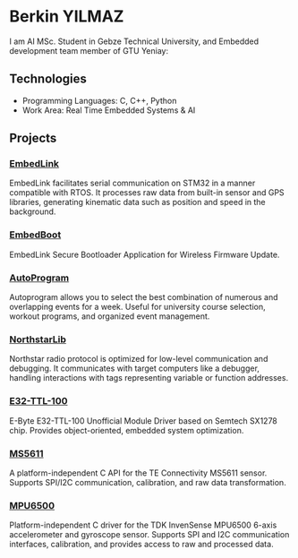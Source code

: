 # Berkin YILMAZ

I am AI MSc. Student in Gebze Technical University, and Embedded development team member of GTU Yeniay:

## Technologies

- Programming Languages: C, C++, Python
- Work Area: Real Time Embedded Systems & AI

## Projects

### [EmbedLink](https://github.com/Berkin99/EmbedLink)
EmbedLink facilitates serial communication on STM32 in a manner compatible with RTOS. It processes raw data from built-in sensor and GPS libraries, generating kinematic data such as position and speed in the background.

### [EmbedBoot](https://github.com/Berkin99/EmbedBoot)
EmbedLink Secure Bootloader Application for Wireless Firmware Update.

### [AutoProgram](https://github.com/Berkin99/AutoProgram)
Autoprogram allows you to select the best combination of numerous and overlapping events for a week. Useful for university course selection, workout programs, and organized event management.

### [NorthstarLib](https://github.com/Berkin99/NorthstarLib)
Northstar radio protocol is optimized for low-level communication and debugging. It communicates with target computers like a debugger, handling interactions with tags representing variable or function addresses.

### [E32-TTL-100](https://github.com/Berkin99/E32-TTL-100)
E-Byte E32-TTL-100 Unofficial Module Driver based on Semtech SX1278 chip. Provides object-oriented, embedded system optimization.

### [MS5611](https://github.com/Berkin99/MS5611)
A platform-independent C API for the TE Connectivity MS5611 sensor. Supports SPI/I2C communication, calibration, and raw data transformation.

### [MPU6500](https://github.com/Berkin99/MPU6500)
Platform-independent C driver for the TDK InvenSense MPU6500 6-axis accelerometer and gyroscope sensor. Supports SPI and I2C communication interfaces, calibration, and provides access to raw and processed data.
